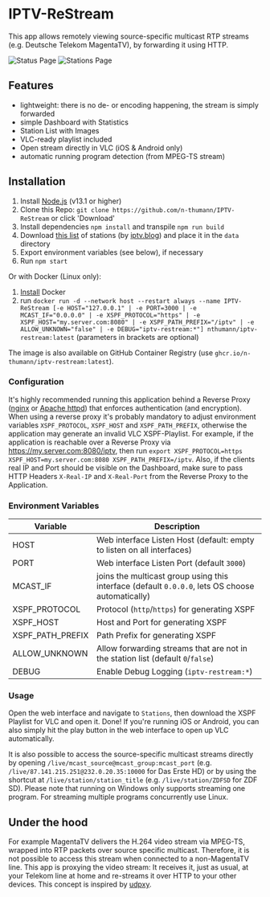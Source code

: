 # IPTV-ReStream #
This app allows remotely viewing source-specific multicast RTP streams (e.g. Deutsche Telekom MagentaTV), by forwarding it using HTTP.

![Status Page](https://user-images.githubusercontent.com/46975855/67150900-fa160a80-f2bd-11e9-91e3-944d8f5272c3.png)
![Stations Page](https://user-images.githubusercontent.com/46975855/67150901-faaea100-f2bd-11e9-8776-e07fafba408a.png)

## Features
* lightweight: there is no de- or encoding happening, the stream is simply forwarded
* simple Dashboard with Statistics
* Station List with Images
* VLC-ready playlist included
* Open stream directly in VLC (iOS & Android only)
* automatic running program detection (from MPEG-TS stream)

## Installation
1. Install [Node.js](https://nodejs.org/en/) (v13.1 or higher)
2. Clone this Repo: `git clone https://github.com/n-thumann/IPTV-ReStream` or click 'Download'
3. Install dependencies `npm install` and transpile `npm run build`
4. Download [this list](https://db.iptv.blog/multicastadressliste.json) of stations (by [iptv.blog](https://db.iptv.blog/multicastadressliste)) and place it in the `data` directory
5. Export environment variables (see below), if necessary
6. Run `npm start`

Or with Docker (Linux only):
1. [Install](https://docs.docker.com/v17.12/install/) Docker
2. run `docker run -d --network host --restart always --name IPTV-ReStream [-e HOST="127.0.0.1" | -e PORT=3000 | -e MCAST_IF="0.0.0.0" | -e XSPF_PROTOCOL="https" | -e XSPF_HOST="my.server.com:8080" | -e XSPF_PATH_PREFIX="/iptv" | -e ALLOW_UNKNOWN="false" | -e DEBUG="iptv-restream:*"] nthumann/iptv-restream:latest` (parameters in brackets are optional)

The image is also available on GitHub Container Registry (use `ghcr.io/n-thumann/iptv-restream:latest`).
### Configuration ###
It's highly recommended running this application behind a Reverse Proxy ([nginx](https://docs.nginx.com/nginx/admin-guide/web-server/reverse-proxy/) or [Apache httpd](https://httpd.apache.org/docs/2.4/howto/reverse_proxy.html)) that enforces authentication (and encryption). When using a reverse proxy it's probably mandatory to adjust environment variables `XSPF_PROTOCOL`, `XSPF_HOST` and `XSPF_PATH_PREFIX`, otherwise the application may generate an invalid VLC XSPF-Playlist. For example, if the application is reachable over a Reverse Proxy via https://my.server.com:8080/iptv, then run `export XSPF_PROTOCOL=https XSPF_HOST=my.server.com:8080 XSPF_PATH_PREFIX=/iptv`. Also, if the clients real IP and Port should be visible on the Dashboard, make sure to pass HTTP Headers `X-Real-IP` and `X-Real-Port` from the Reverse Proxy to the Application.

### Environment Variables
| Variable | Description |
| -------- | ----------- |
| HOST | Web interface Listen Host (default: empty to listen on all interfaces) |
| PORT | Web interface Listen Port (default `3000`) |
| MCAST_IF | joins the multicast group using this interface (default `0.0.0.0`, lets OS choose automatically) |
| XSPF_PROTOCOL | Protocol (`http`/`https`) for generating XSPF |
| XSPF_HOST | Host and Port for generating XSPF |
| XSPF_PATH_PREFIX | Path Prefix for generating XSPF |
| ALLOW_UNKNOWN | Allow forwarding streams that are not in the station list (default `0`/`false`) |
| DEBUG | Enable Debug Logging (`iptv-restream:*`) |

### Usage
Open the web interface and navigate to `Stations`, then download the XSPF Playlist for VLC and open it. Done!
If you're running iOS or Android, you can also simply hit the play button in the web interface to open up VLC automatically.

It is also possible to access the source-specific multicast streams directly by opening `/live/mcast_source@mcast_group:mcast_port` (e.g. `/live/87.141.215.251@232.0.20.35:10000` for Das Erste HD) or by using the shortcut at `/live/station/station_title` (e.g. `/live/station/ZDFSD` for ZDF SD).
Please note that running on Windows only supports streaming one program. For streaming multiple programs concurrently use Linux.

## Under the hood ##
For example MagentaTV delivers the H.264 video stream via MPEG-TS, wrapped into RTP packets over source specific multicast. Therefore, it is not possible to access this stream when connected to a non-MagentaTV line. This app is proxying the video stream: It receives it, just as usual, at your Telekom line at home and re-streams it over HTTP to your other devices. This concept is inspired by [udpxy](https://github.com/OmegaVVeapon/udpxy).